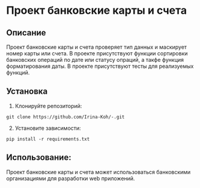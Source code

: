 # Проект банковские карты и счета 

## Описание 
Проект банковские карты и счета проверяет тип данных и маскирует номер карты или счета. 
В проекте присутствуют функции сортировки банковских операций по дате или статусу опраций, а такфе функция форматирования даты.
В проекте присутствуют тесты для реализуемых функций.

## Установка
1. Клонируйте репозиторий:
```
git clone https://github.com/Irina-Koh/-.git
```
2. Установите зависимости:
```
pip install -r requirements.txt
```
## Использование:

Проект банковские карты и счета может использоваться банковскими организациями для разработки web приложений.

